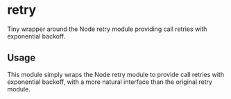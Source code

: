 retry
===

Tiny wrapper around the Node retry module providing call retries with
exponential backoff.

Usage
---

This module simply wraps the Node retry module to provide call retries with
exponential backoff, with a more natural interface than the original retry
module.


